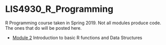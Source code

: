 # LIS4930_R_Programming
R Programming course taken in Spring 2019.
Not all modules produce code. The ones that do will be posted here. 

* [Module 2](mod2.R) Introduction to basic R functions and Data Structures
